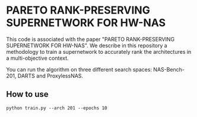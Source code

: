 # PARETO RANK-PRESERVING SUPERNETWORK FOR HW-NAS
This code is associated with the paper "PARETO RANK-PRESERVING SUPERNETWORK FOR HW-NAS". We describe in this repository a methodology to train a supernetwork to accurately rank the architectures in a multi-objective context. 

You can run the algorithm on three different search spaces: NAS-Bench-201, DARTS and ProxylessNAS. 

## How to use
``` python train.py --arch 201 --epochs 10 ```
